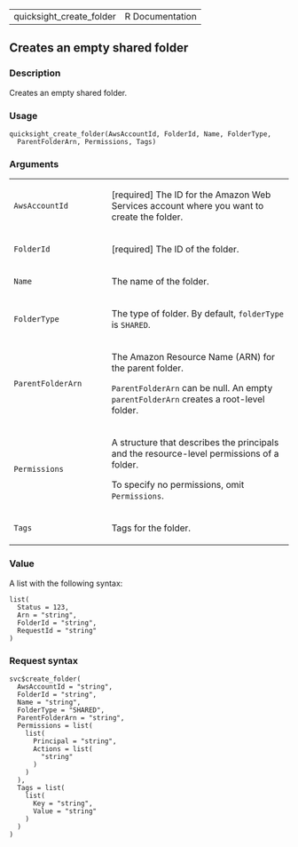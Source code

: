 <table style="width: 100%;">
<tbody>
<tr class="odd">
<td>quicksight_create_folder</td>
<td style="text-align: right;">R Documentation</td>
</tr>
</tbody>
</table>

## Creates an empty shared folder

### Description

Creates an empty shared folder.

### Usage

    quicksight_create_folder(AwsAccountId, FolderId, Name, FolderType,
      ParentFolderArn, Permissions, Tags)

### Arguments

<table>
<colgroup>
<col style="width: 35%" />
<col style="width: 65%" />
</colgroup>
<tbody>
<tr class="odd">
<td><code
id="quicksight_create_folder_:_AwsAccountId">AwsAccountId</code></td>
<td><p>[required] The ID for the Amazon Web Services account where you
want to create the folder.</p></td>
</tr>
<tr class="even">
<td><code id="quicksight_create_folder_:_FolderId">FolderId</code></td>
<td><p>[required] The ID of the folder.</p></td>
</tr>
<tr class="odd">
<td><code id="quicksight_create_folder_:_Name">Name</code></td>
<td><p>The name of the folder.</p></td>
</tr>
<tr class="even">
<td><code
id="quicksight_create_folder_:_FolderType">FolderType</code></td>
<td><p>The type of folder. By default, <code>folderType</code> is
<code>SHARED</code>.</p></td>
</tr>
<tr class="odd">
<td><code
id="quicksight_create_folder_:_ParentFolderArn">ParentFolderArn</code></td>
<td><p>The Amazon Resource Name (ARN) for the parent folder.</p>
<p><code>ParentFolderArn</code> can be null. An empty
<code>parentFolderArn</code> creates a root-level folder.</p></td>
</tr>
<tr class="even">
<td><code
id="quicksight_create_folder_:_Permissions">Permissions</code></td>
<td><p>A structure that describes the principals and the resource-level
permissions of a folder.</p>
<p>To specify no permissions, omit <code>Permissions</code>.</p></td>
</tr>
<tr class="odd">
<td><code id="quicksight_create_folder_:_Tags">Tags</code></td>
<td><p>Tags for the folder.</p></td>
</tr>
</tbody>
</table>

### Value

A list with the following syntax:

    list(
      Status = 123,
      Arn = "string",
      FolderId = "string",
      RequestId = "string"
    )

### Request syntax

    svc$create_folder(
      AwsAccountId = "string",
      FolderId = "string",
      Name = "string",
      FolderType = "SHARED",
      ParentFolderArn = "string",
      Permissions = list(
        list(
          Principal = "string",
          Actions = list(
            "string"
          )
        )
      ),
      Tags = list(
        list(
          Key = "string",
          Value = "string"
        )
      )
    )
